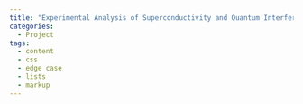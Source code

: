 ```yaml
---
title: "Experimental Analysis of Superconductivity and Quantum Interference."
categories:
  - Project
tags:
  - content
  - css
  - edge case
  - lists
  - markup
---
```

